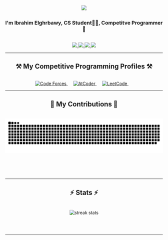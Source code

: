 <h1 align="center">
    <img src="https://readme-typing-svg.herokuapp.com/?font=Righteous&size=35&center=true&vCenter=true&width=500&height=70&duration=4000&lines=Hi+There!+👋;+I'm+Competitive+Programmer!;" />
</h1>

<h3 align="center">I'm Ibrahim Elghrbawy, CS Student👨‍💻, Competitve Programmer🚀</h3>

<br/>

<div align="center"> 
  <a href="ibrahim.alghrbawy@gmail.com">
    <img src="https://img.shields.io/badge/Gmail-333333?style=for-the-badge&logo=gmail&logoColor=red" />
  </a>
  <a href="https://www.linkedin.com/in/ebrahim-mohmed-829132249/" target="_blank">
    <img src="https://img.shields.io/badge/LinkedIn-0077B5?style=for-the-badge&logo=linkedin&logoColor=white" target="_blank" />
  </a>
  <a href="https://www.facebook.com/ebrahim.elghrbawy.35/" target="_blank">
     <img src="https://img.shields.io/badge/Facebook-0866ff?style=for-the-badge&logo=facebook&logoColor=white" target="_blank" />
  </a>
  <a href="https://discord.com/channels/@me/653551424269189121" target="_blank">
     <img src="https://img.shields.io/badge/Discord-5662f6?style=for-the-badge&logo=discord&logoColor=white" target="_blank" />
  </a>
</div>

 <hr/>
 
<h2 align="center">⚒️ My Competitive Programming Profiles ⚒️</h2>
<br/>
<div align="center">
    <a href="https://codeforces.com/profile/Borhom">
        <img src="https://img.icons8.com/external-tal-revivo-shadow-tal-revivo/50/000000/external-codeforces-programming-competitions-and-contests-programming-community-logo-shadow-tal-revivo.png" alt="Code Forces" width="6%"/>
    </a>&emsp; 
    <a href="https://atcoder.jp/users/Borhom">
        <img src="https://img.atcoder.jp/logo/atcoder/logo_transparent.png" alt="AtCoder" width="6%"/>
    </a>&emsp; 
    <a href="https://leetcode.com/u/Borhom/">
        <img src="https://img.icons8.com/external-tal-revivo-shadow-tal-revivo/50/000000/external-level-up-your-coding-skills-and-quickly-land-a-job-logo-shadow-tal-revivo.png" alt="LeetCode" width="6%"/>
 </a>&emsp;
</div>
 
<hr/>
<div align="center">
  <h2>🐍 My Contributions 🐍</h2>
  <br>
  <img alt="snake eating my contributions" src="https://raw.githubusercontent.com/Elghrabawy/Elghrabawy/output/github-contribution-grid-snake.svg" />
  
  <br/><br/><br/>
</div>
 <hr/>
 <div align = "center">
 <h2 align="center">⚡ Stats ⚡</h2>
<br>
<div align=center>
  <img width=390 src="https://github-readme-streak-stats-salesp07.vercel.app/?user=Elghrabawy&count_private=true&theme=react&border_radius=10" alt="streak stats"/>
</div>
 </div>

<br/><br/>

<hr/>

<br/>

<br/>
